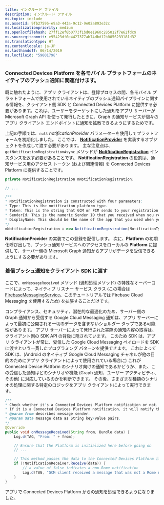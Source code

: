 ```yaml
---
title: インクルード ファイル
description: インクルード ファイル
ms.topic: include
ms.assetid: 9fb27596-e9a3-443a-9c12-9e02a893e32c
ms.localizationpriority: medium
ms.openlocfilehash: 27ff12ef8b0773f1bd0e1960c285012f7e62fdc9
ms.sourcegitcommit: e95423df0e4427377ab74dbd12b0056233181d32
ms.translationtype: HT
ms.contentlocale: ja-JP
ms.lasthandoff: 06/14/2019
ms.locfileid: "59801798"
---
```

### <a name="associate-the-connected-devices-platform-with-the-native-push-notification-for-each-mobile-platform"></a>Connected Devices Platform を各モバイル プラットフォームのネイティブのプッシュ通知に関連付けます。 

既に触れたように、アプリ クライアントは、登録プロセスの間、各モバイル プラットフォームで使用されているネイティブのプッシュ通知パイプラインに関する情報を、クライアント側 SDK と Connected Devices Platform に提供する必要があります。これは、ユーザーをターゲットにした通知をアプリ サーバーが Microsoft Graph API を使って発行したときに、Graph の通知サービスが個々のアプリ クライアント エンドポイントに通知を拡散できるようにするためです。

上記の手順では、`null` *notificationProvider* パラメーターを使用してプラットフォームを初期化しました。 ここでは、 **[NotificationProvider](https://docs.microsoft.com/java/api/com.microsoft.connecteddevices.core._notification_provider)** を実装するオブジェクトを作成して渡す必要があります。 主な注意点は、`getNotificationRegistrationAsync` メソッドが **[NotificationRegistration](https://docs.microsoft.com/java/api/com.microsoft.connecteddevices.core._notification_registration)** インスタンスを返す必要があることです。 **NotificationRegistration** の役割は、通知サービス用のアクセス トークン (および関連情報) を Connected Devices Platform に提供することです。

```java
private NotificationRegistration mNotificationRegistration;

// ...

/**
* NotificationRegistration is constructed with four parameters:
* Type: This is the notification platform type.
* Token: This is the string that GCM or FCM sends to your registration intent service.
* SenderId: This is the numeric Sender ID that you received when you registered your app for push notifications.
* DisplayName: This should be the name of the app that you used when you registered it on the Microsoft dev portal. 
*/
mNotificationRegistration = new NotificationRegistration(NotificationType.FCM, token, FCM_SENDER_ID, "MyAppName");
```

**NotificationProvider** の実装でこの登録を配信します。 次に、**Platform** の初期化呼び出しで、プッシュ通知サービスへのアクセスをローカルの **Platform** に提供して、サーバー側の Microsoft Graph 通知からアプリがデータを受信できるようにする必要があります。 

### <a name="pass-incoming-push-notifications-to-the-client-sdk"></a>着信プッシュ通知をクライアント SDK に渡す
ここで、`onMessageReceived` メソッド (通知処理メソッド) の特殊なオーバーロードによって、ネイティブ リスナー サービス クラス (この場合は [FirebaseMessagingService](https://firebase.google.com/docs/reference/android/com/google/firebase/messaging/FirebaseMessagingService)。このチュートリアルでは Firebase Cloud Messaging を使用するため) を拡張することだけです。

コンプライアンス、セキュリティ、潜在的な最適化のため、サーバー側の Graph 通知から受信する Google Cloud Messaging 通知は、アプリ サーバーによって最初に公開される一切のデータを含まないショルダー タップである可能性があります。 アプリ サーバーによって発行された実際の通知内容の取得は、クライアント側の SDK API の背後に隠されています。 このため SDK は、アプリ クライアントが常に、受信した Google Cloud Messaging ペイロードを SDK に渡すという一貫したプログラミング パターンを提供できます。 これによって SDK は、(Android のネイティブ Google Cloud Messaging チャネルが他の目的のためにアプリ クライアントによって使用されている場合に) これが Connected Device Platform のシナリオ向けの通知であるかどうか、また、この受信した通知はどのシナリオや機能 (Graph 通知、ユーザー アクティビティ、その他) に対応しているのかを判断できます。 その後、さまざまな種類のシナリオの処理に関する特定のロジックをアプリ クライアントによって実行できます。 

```java
/**
* Check whether it's a Connected Devices Platform notification or not.
* If it is a Connected Devices Platform notification, it will notify the apps with the information in the notification.
* @param from describes message sender.
* @param data message data as String key/value pairs.
*/
@Override
public void onMessageReceived(String from, Bundle data) {
    Log.d(TAG, "From: " + from);

    // Ensure that the Platform is initialized here before going on
    // ...

    // This method passes the data to the Connected Devices Platform if is compatible.
    if (!NotificationReceiver.Receive(data)) {
        // a value of false indicates a non-Rome notification
        Log.d(TAG, "GCM client received a message that was not a Rome notification");
    }
}
```

アプリで Connected Devices Platform からの通知を処理できるようになりました。

